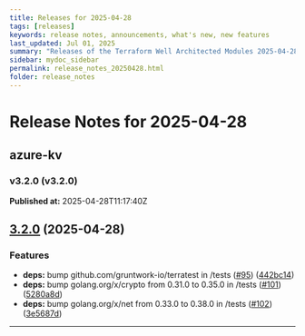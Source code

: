 ```yaml
---
title: Releases for 2025-04-28
tags: [releases]
keywords: release notes, announcements, what's new, new features
last_updated: Jul 01, 2025
summary: "Releases of the Terraform Well Architected Modules 2025-04-28"
sidebar: mydoc_sidebar
permalink: release_notes_20250428.html
folder: release_notes
---
```


# Release Notes for 2025-04-28

## azure-kv
### v3.2.0 (v3.2.0)
**Published at:** 2025-04-28T11:17:40Z

## [3.2.0](https://github.com/CloudNationHQ/terraform-azure-kv/compare/v3.1.0...v3.2.0) (2025-04-28)


### Features

* **deps:** bump github.com/gruntwork-io/terratest in /tests ([#95](https://github.com/CloudNationHQ/terraform-azure-kv/issues/95)) ([442bc14](https://github.com/CloudNationHQ/terraform-azure-kv/commit/442bc143002d565405aad9d94189c6c97d6bcf50))
* **deps:** bump golang.org/x/crypto from 0.31.0 to 0.35.0 in /tests ([#101](https://github.com/CloudNationHQ/terraform-azure-kv/issues/101)) ([5280a8d](https://github.com/CloudNationHQ/terraform-azure-kv/commit/5280a8d7711154567a16896680b7868ea0e11716))
* **deps:** bump golang.org/x/net from 0.33.0 to 0.38.0 in /tests ([#102](https://github.com/CloudNationHQ/terraform-azure-kv/issues/102)) ([3e5687d](https://github.com/CloudNationHQ/terraform-azure-kv/commit/3e5687d6d7d392273a37c7d0d1922adaa47fbe7a))

---

